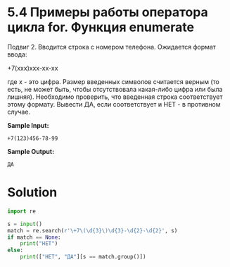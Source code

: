 # 5.4 Примеры работы оператора цикла for. Функция enumerate

Подвиг 2. Вводится строка с номером телефона. Ожидается формат ввода:

+7(xxx)xxx-xx-xx

где x - это цифра. Размер введенных символов считается верным (то есть, не может быть, чтобы отсутствовала какая-либо
цифра или была лишняя). Необходимо проверить, что введенная строка соответствует этому формату. Вывести ДА, если
соответствует и НЕТ - в противном случае.

**Sample Input:**

```
+7(123)456-78-99
```

**Sample Output:**

```
ДА
```

# Solution

```python
import re

s = input()
match = re.search(r'\+7\(\d{3}\)\d{3}-\d{2}-\d{2}', s)
if match == None:
    print("НЕТ")
else:
    print(["НЕТ", "ДА"][s == match.group()])
```